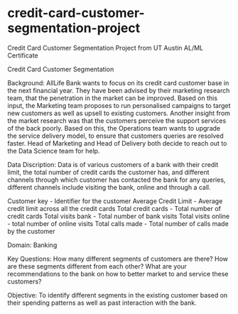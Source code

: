 # credit-card-customer-segmentation-project
Credit Card Customer Segmentation Project from UT Austin AL/ML Certificate

Credit Card Customer Segmentation


Background:
AllLife Bank wants to focus on its credit card customer base in the next financial year. They have been advised by their marketing research team, that the penetration in the market can be improved. Based on this input, the Marketing team proposes to run personalised campaigns to target new customers as well as upsell to existing customers. Another insight from the market research was that the customers perceive the support services of the back poorly. Based on this, the Operations team wants to upgrade the service delivery model, to ensure that customers queries are resolved faster. Head of Marketing and Head of Delivery both decide to reach out to the Data Science team for help.

 

Data Discription:
Data is of various customers of a bank with their credit limit, the total number of credit cards the customer has, and different channels through which customer has contacted the bank for any queries, different channels include visiting the bank, online and through a call.

Customer key - Identifier for the customer
Average Credit Limit - Average credit limit across all the credit cards
Total credit cards - Total number of credit cards
Total visits bank - Total number of bank visits
Total visits online - total number of online visits
Total calls made - Total number of calls made by the customer
 

Domain:
Banking

 

Key Questions:
How many different segments of customers are there?
How are these segments different from each other?
What are your recommendations to the bank on how to better market to and service these customers?
 

Objective:
To identify different segments in the existing customer based on their spending patterns as well as past interaction with the bank.